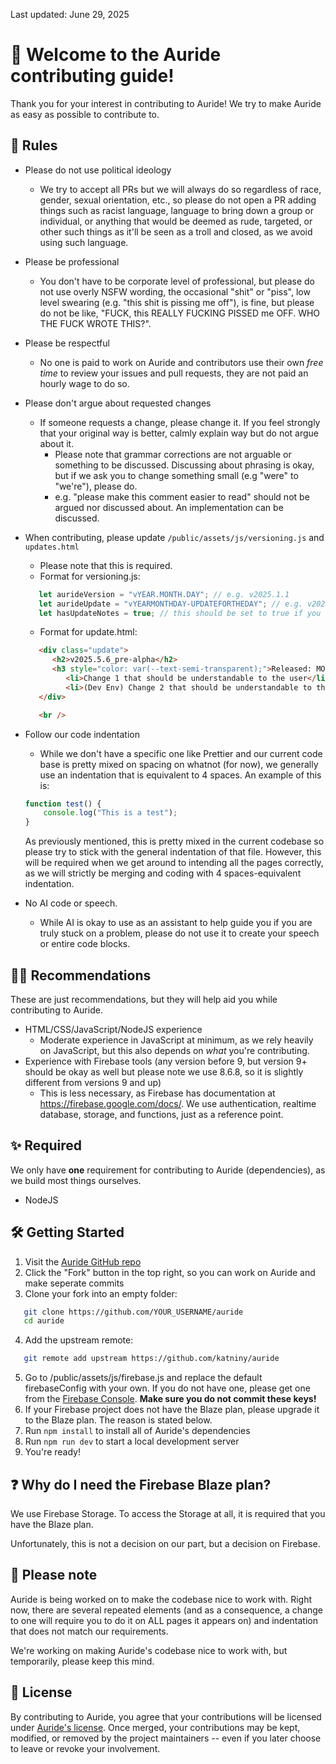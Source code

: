 Last updated: June 29, 2025
# 👋 Welcome to the Auride contributing guide!
Thank you for your interest in contributing to Auride! We try to make Auride as easy as possible to contribute to.

## 📃 Rules
- Please do not use political ideology
   - We try to accept all PRs but we will always do so regardless of race, gender, sexual orientation, etc., so please do not open a PR adding things such as racist language, language to bring down a group or individual, or anything that would be deemed as rude, targeted, or other such things as it'll be seen as a troll and closed, as we avoid using such language.
- Please be professional
   - You don't have to be corporate level of professional, but please do not use overly NSFW wording, the occasional "shit" or "piss", low level swearing (e.g. "this shit is pissing me off"), is fine, but please do not be like, "FUCK, this REALLY FUCKING PISSED me OFF. WHO THE FUCK WROTE THIS?".
- Please be respectful
   - No one is paid to work on Auride and contributors use their own *free time* to review your issues and pull requests, they are not paid an hourly wage to do so.
- Please don't argue about requested changes
   - If someone requests a change, please change it. If you feel strongly that your original way is better, calmly explain way but do not argue about it.
      - Please note that grammar corrections are not arguable or something to be discussed. Discussing about phrasing is okay, but if we ask you to change something small (e.g "were" to "we're"), please do.
      - e.g. "please make this comment easier to read" should not be argued nor discussed about. An implementation can be discussed.
- When contributing, please update `/public/assets/js/versioning.js` and `updates.html`
   - Please note that this is required.
   - Format for versioning.js:
   ```js
      let aurideVersion = "vYEAR.MONTH.DAY"; // e.g. v2025.1.1
      let aurideUpdate = "vYEARMONTHDAY-UPDATEFORTHEDAY"; // e.g. v202551-5
      let hasUpdateNotes = true; // this should be set to true if you have update notes in updates.html, otherwise false
   ```
   - Format for update.html:
   ```html
      <div class="update">
         <h2>v2025.5.6_pre-alpha</h2>
         <h3 style="color: var(--text-semi-transparent);">Released: MONTH DAY, YEAR</h3> <!-- e.g. May 1, 2025 -->
            <li>Change 1 that should be understandable to the user</li>
            <li>(Dev Env) Change 2 that should be understandable to the user, but ONLY applies to the codebase rather than the end-user</li>
      </div>

      <br />
   ```
- Follow our code indentation
   - While we don't have a specific one like Prettier and our current code base is pretty mixed on spacing on whatnot (for now), we generally use an indentation that is equivalent to 4 spaces.
   An example of this is:

   ```js 
   function test() {
       console.log("This is a test");
   }
   ```

   As previously mentioned, this is pretty mixed in the current codebase so please try to stick with the general indentation of that file. However, this will be required when we get around to intending all the pages correctly, as we will strictly be merging and coding with 4 spaces-equivalent indentation.

- No AI code or speech.
   - While AI is okay to use as an assistant to help guide you if you are truly stuck on a problem, please do not use it to create your speech or entire code blocks.

## 👩‍💻 Recommendations
These are just recommendations, but they will help aid you while contributing to Auride.
- HTML/CSS/JavaScript/NodeJS experience
   - Moderate experience in JavaScript at minimum, as we rely heavily on JavaScript, but this also depends on *what* you're contributing.
- Experience with Firebase tools (any version before 9, but version 9+ should be okay as well but please note we use 8.6.8, so it is slightly different from versions 9 and up)
   - This is less necessary, as Firebase has documentation at https://firebase.google.com/docs/. We use authentication, realtime database, storage, and functions, just as a reference point.

## ✨ Required
We only have **one** requirement for contributing to Auride (dependencies), as we build most things ourselves.
- NodeJS

## 🛠 Getting Started
1. Visit the [Auride GitHub repo](https://github.com/katniny/auride)
2. Click the "Fork" button in the top right, so you can work on Auride and make seperate commits
3. Clone your fork into an empty folder:
```bash
   git clone https://github.com/YOUR_USERNAME/auride
   cd auride
```
4. Add the upstream remote:
```bash
   git remote add upstream https://github.com/katniny/auride
```
5. Go to /public/assets/js/firebase.js and replace the default firebaseConfig with your own. If you do not have one, please get one from the [Firebase Console](https://console.firebase.google.com/). **Make sure you do not commit these keys!**
6. If your Firebase project does not have the Blaze plan, please upgrade it to the Blaze plan. The reason is stated below.
7. Run `npm install` to install all of Auride's dependencies
8. Run `npm run dev` to start a local development server
9. You're ready!

## ❓ Why do I need the Firebase Blaze plan?
We use Firebase Storage. To access the Storage at all, it is required that you have the Blaze plan.

Unfortunately, this is not a decision on our part, but a decision on Firebase.

## 📝 Please note
Auride is being worked on to make the codebase nice to work with. Right now, there are several repeated elements (and as a consequence, a change to one will require you to do it on ALL pages it appears on) and indentation that does not match our requirements.

We're working on making Auride's codebase nice to work with, but temporarily, please keep this mind.

## 📔 License
By contributing to Auride, you agree that your contributions will be licensed under [Auride's license](https://github.com/katniny/auride/blob/main/LICENSE). Once merged, your contributions may be kept, modified, or removed by the project maintainers -- even if you later choose to leave or revoke your involvement.